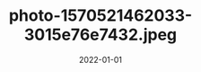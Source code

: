 ---
title: "photo-1570521462033-3015e76e7432.jpeg"
src: "../../assets/images/photo-1570521462033-3015e76e7432.jpeg"
date: 2022-01-01
tags: ["Tokio"]
---